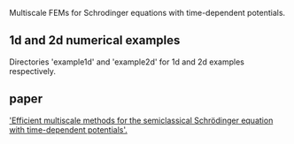 Multiscale FEMs for Schrodinger equations with time-dependent potentials.

## 1d and 2d numerical examples
Directories 'example1d' and 'example2d' for 1d and 2d examples respectively.

## paper
['Efficient multiscale methods for the semiclassical Schrödinger equation with time-dependent potentials'.](https://doi.org/10.1016/j.cma.2020.113232)
